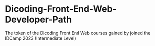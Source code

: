 # Dicoding-Front-End-Web-Developer-Path
The token of the Dicoding Front End Web courses gained by joined the IDCamp 2023 (Intermediate Level)
